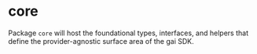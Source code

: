 # core

Package `core` will host the foundational types, interfaces, and helpers that define the provider-agnostic surface area of the gai SDK.
